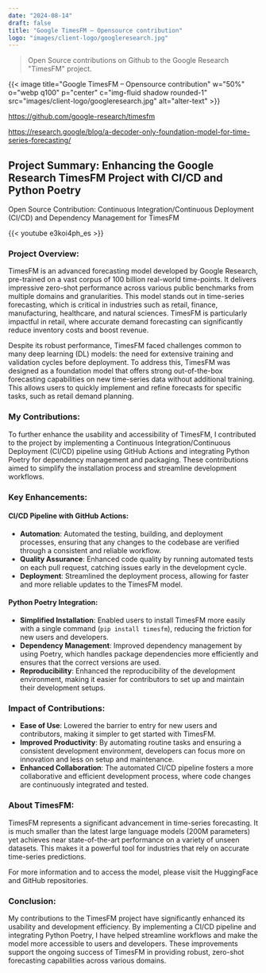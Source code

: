 ```yaml
---
date: "2024-08-14"
draft: false
title: "Google TimesFM – Opensource contribution"
logo: "images/client-logo/googleresearch.jpg"
---
```



> Open Source contributions on Github to the Google Research "TimesFM" project.


{{< image title="Google TimesFM – Opensource contribution" w="50%" o="webp q100" p="center" c="img-fluid shadow rounded-1" src="images/client-logo/googleresearch.jpg" alt="alter-text" >}}

https://github.com/google-research/timesfm

https://research.google/blog/a-decoder-only-foundation-model-for-time-series-forecasting/

## Project Summary: Enhancing the Google Research TimesFM Project with CI/CD and Python Poetry

Open Source Contribution: Continuous Integration/Continuous Deployment (CI/CD) and Dependency Management for TimesFM

{{< youtube e3koi4ph_es >}}

### Project Overview:

TimesFM is an advanced forecasting model developed by Google Research, pre-trained on a vast corpus of 100 billion real-world time-points. It delivers impressive zero-shot performance across various public benchmarks from multiple domains and granularities. This model stands out in time-series forecasting, which is critical in industries such as retail, finance, manufacturing, healthcare, and natural sciences. TimesFM is particularly impactful in retail, where accurate demand forecasting can significantly reduce inventory costs and boost revenue.

Despite its robust performance, TimesFM faced challenges common to many deep learning (DL) models: the need for extensive training and validation cycles before deployment. To address this, TimesFM was designed as a foundation model that offers strong out-of-the-box forecasting capabilities on new time-series data without additional training. This allows users to quickly implement and refine forecasts for specific tasks, such as retail demand planning.

### My Contributions:

To further enhance the usability and accessibility of TimesFM, I contributed to the project by implementing a Continuous Integration/Continuous Deployment (CI/CD) pipeline using GitHub Actions and integrating Python Poetry for dependency management and packaging. These contributions aimed to simplify the installation process and streamline development workflows.

### Key Enhancements:

#### CI/CD Pipeline with GitHub Actions:

- **Automation**: Automated the testing, building, and deployment processes, ensuring that any changes to the codebase are verified through a consistent and reliable workflow.
- **Quality Assurance**: Enhanced code quality by running automated tests on each pull request, catching issues early in the development cycle.
- **Deployment**: Streamlined the deployment process, allowing for faster and more reliable updates to the TimesFM model.

#### Python Poetry Integration:

- **Simplified Installation**: Enabled users to install TimesFM more easily with a single command (`pip install timesfm`), reducing the friction for new users and developers.
- **Dependency Management**: Improved dependency management by using Poetry, which handles package dependencies more efficiently and ensures that the correct versions are used.
- **Reproducibility**: Enhanced the reproducibility of the development environment, making it easier for contributors to set up and maintain their development setups.

### Impact of Contributions:

- **Ease of Use**: Lowered the barrier to entry for new users and contributors, making it simpler to get started with TimesFM.
- **Improved Productivity**: By automating routine tasks and ensuring a consistent development environment, developers can focus more on innovation and less on setup and maintenance.
- **Enhanced Collaboration**: The automated CI/CD pipeline fosters a more collaborative and efficient development process, where code changes are continuously integrated and tested.

### About TimesFM:

TimesFM represents a significant advancement in time-series forecasting. It is much smaller than the latest large language models (200M parameters) yet achieves near state-of-the-art performance on a variety of unseen datasets. This makes it a powerful tool for industries that rely on accurate time-series predictions.

For more information and to access the model, please visit the HuggingFace and GitHub repositories.

### Conclusion:

My contributions to the TimesFM project have significantly enhanced its usability and development efficiency. By implementing a CI/CD pipeline and integrating Python Poetry, I have helped streamline workflows and make the model more accessible to users and developers. These improvements support the ongoing success of TimesFM in providing robust, zero-shot forecasting capabilities across various domains.